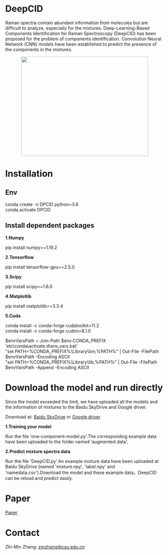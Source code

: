 # DeepCID
Raman spectra contain abundant information from molecules but are difficult to analyze, especially for the mixtures. Deep-Learning-Based Components Identification for Raman Spectroscopy (DeepCID) has been proposed for the problem of components identification. Convolution Neural Network (CNN) models have been established to predict the presence of the components in the mixtures.

<div align="center">
<img src="https://raw.githubusercontent.com/xiaqiong/DeepCID/master/Flowchart_DeepCID.jpg" width=403 height=316 />
</div>

# Installation
## Env

conda create -n DPCID python=3.8  
conda activate DPCID

## Install dependent packages

**1.Numpy**

pip install numpy==1.19.2

**2.Tensorflow**

pip install tensorflow-gpu==2.5.0  

**3.Scipy**

pip install scipy==1.6.0

**4.Matplotlib**

pip install matplotlib==3.3.4  

**5.Cuda**  

conda install -c conda-forge cudatoolkit=11.2  
conda install -c conda-forge cudnn=8.1.0 

$envVarsPath = Join-Path $env:CONDA_PREFIX 'etc\conda\activate.d\env_vars.bat'  
"set PATH=%CONDA_PREFIX%\Library\bin;%PATH%" | Out-File -FilePath $envVarsPath -Encoding ASCII  
"set PATH=%CONDA_PREFIX%\Library\lib;%PATH%" | Out-File -FilePath $envVarsPath -Append -Encoding ASCII  


# Download the model and run directly

Since the model exceeded the limit, we have uploaded all the models and the  information of mixtures to the Baidu SkyDrive and Google driver.

Download at: [Baidu SkyDrive](https://pan.baidu.com/s/1I0WMEvKvPNicy-i4Ru6uHQ) or [Google driver](https://drive.google.com/drive/folders/1DzMqiJRPDaLn2PcFW_myY_p0PO_VVEpS?usp=sharing)

**1.Training your model**

Run the file 'one-component-model.py'.The corresponding example data have been uploaded to the folder named 'augmented data'.

**2.Predict mixture spectra data**

Run the file 'DeepCID.py'.An example mixture data have been uploaded at Baidu SkyDrive (named  'mixture.npy', 'label.npy' and 'namedata.csv').Download the model and these example data，DeepCID can be reload and predict easily.

# Paper
[Paper](https://pubs.rsc.org/en/content/articlehtml/2019/an/c8an02212g)

# Contact

Zhi-Min Zhang: zmzhang@csu.edu.cn


